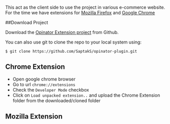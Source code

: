 This act as the client side to use the project in various e-commerce website. For the time we have extensions for [Mozilla Firefox](#mozilla-extension) and [Google Chrome](#chrome-extension)

##Download Project

Download the [Opinator Extension project](https://github.com/SaptakS/opinator-plugin) from Github.

You can also use git to clone the repo to your local system using:

`$ git clone https://github.com/SaptakS/opinator-plugin.git`

## Chrome Extension

* Open google chrome browser
* Go to url `chrome://extensions`
* Check the `Developer Mode` checkbox
* Click on `Load unpacked extension..` and upload the Chrome Extension folder from the downloaded/cloned folder

## Mozilla Extension

